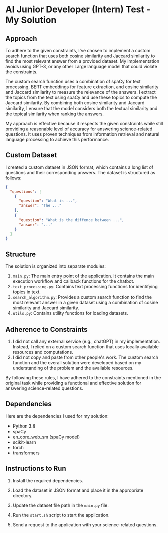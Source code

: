 # AI Junior Developer (Intern) Test - My Solution

## Approach
To adhere to the given constraints, I've chosen to implement a custom search function that uses both cosine similarity and Jaccard similarity to find the most relevant answer from a provided dataset. My implementation avoids using GPT-3, or any other Large language model that could violate the constraints.

The custom search function uses a combination of spaCy for text processing, BERT embeddings for feature extraction, and cosine similarity and Jaccard similarity to measure the relevance of the answers. I extract the topics from the text using spaCy and use these topics to compute the Jaccard similarity. By combining both cosine similarity and Jaccard similarity, I ensure that the model considers both the textual similarity and the topical similarity when ranking the answers.

My approach is effective because it respects the given constraints while still providing a reasonable level of accuracy for answering science-related questions. It uses proven techniques from information retrieval and natural language processing to achieve this performance.

## Custom Dataset
I created a custom dataset in JSON format, which contains a long list of questions and their corresponding answers. The dataset is structured as follows:

```json
{
  "questions": [
    {
      "question": "What is ...",
      "answer": "The ..."
    },
    {
      "question": "What is the diffence between ...",
      "answer": "..."
    }
  ]
}
```
## Structure
The solution is organized into separate modules:

1. `main.py`: The main entry point of the application. It contains the main execution workflow and callback functions for the chatbot.
2. `text_processing.py`: Contains text processing functions for identifying topics in text.
3. `search_algorithm.py`: Provides a custom search function to find the most relevant answer in a given dataset using a combination of cosine similarity and Jaccard similarity.
4. `utils.py`: Contains utility functions for loading datasets.

## Adherence to Constraints
1. I did not call any external service (e.g., chatGPT) in my implementation. Instead, I relied on a custom search function that uses locally available resources and computations.
2. I did not copy and paste from other people's work. The custom search function and the overall solution were developed based on my understanding of the problem and the available resources.

By following these rules, I have adhered to the constraints mentioned in the original task while providing a functional and effective solution for answering science-related questions.

## Dependencies
Here are the dependencies I used for my solution:

- Python 3.8
- spaCy
- en_core_web_sm (spaCy model)
- scikit-learn
- torch
- transformers

## Instructions to Run
1. Install the required dependencies.

2. Load the dataset in JSON format and place it in the appropriate directory.

3. Update the dataset file path in the `main.py` file.

4. Run the `start.sh` script to start the application.

5. Send a request to the application with your science-related questions.